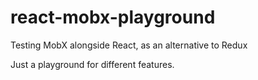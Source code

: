 # react-mobx-playground
Testing MobX alongside React, as an alternative to Redux

Just a playground for different features.
